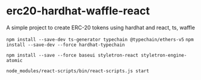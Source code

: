 # erc20-hardhat-waffle-react
A simple project to create ERC-20 tokens using hardhat and react, ts, waffle


`npm install --save-dev ts-generator typechain @typechain/ethers-v5`
`npm install --save-dev --force hardhat-typechain`


`npm install --save --force baseui styletron-react styletron-engine-atomic`

`node_modules/react-scripts/bin/react-scripts.js start`